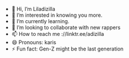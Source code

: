 - 👋 Hi, I’m Liladizilla
- 👀 I’m interested in knowing you more.
- 🌱 I’m currently learning.
- 💞️ I’m looking to collaborate with new rappers
- 📫 How to reach me ://linktr.ee/adizilla
- 😄 Pronouns: karis
- ⚡ Fun fact: Gen-Z might be the last generation  

<!---
Liladizilla/Liladizilla is a ✨ special ✨ repository because its `README.md` (this file) appears on your GitHub profile.
You can click the Preview link to take a look at your changes.
--->

